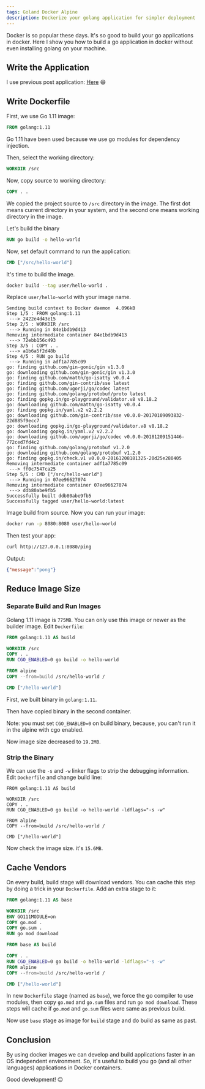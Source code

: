 ```yaml
---
tags: Goland Docker Alpine
description: Dockerize your golang application for simpler deployment
---
```


Docker is so popular these days. It's so good to build your go applications in docker. Here I show you how to build a go application in docker without even installing golang on your machine.

## Write the Application

I use previous post application: [Here](/2018/12/14/using-go-modules/) :smile:

## Write Dockerfile

First, we use Go 1.11 image:

```Dockerfile
FROM golang:1.11
```

Go 1.11 have been used because we use go modules for dependency injection.

Then, select the working directory:

```Dockerfile
WORKDIR /src
```

Now, copy source to working directory:

```Dockerfile
COPY . .
```

We copied the project source to `/src` directory in the image. The first dot means current directory in your system, and the second one means working directory in the image.

Let's build the binary

```Dockerfile
RUN go build -o hello-world
```

Now, set default command to run the application:

```Dockerfile
CMD ["/src/hello-world"]
```

It's time to build the image.

```sh
docker build --tag user/hello-world .
```

Replace `user/hello-world` with your image name.

```
Sending build context to Docker daemon  4.096kB
Step 1/5 : FROM golang:1.11
 ---> 2422e4d43e15
Step 2/5 : WORKDIR /src
 ---> Running in 84e1bdb9d413
Removing intermediate container 84e1bdb9d413
 ---> 72ebb156c493
Step 3/5 : COPY . .
 ---> a1b6a5f2d48b
Step 4/5 : RUN go build
 ---> Running in adf1a7785c09
go: finding github.com/gin-gonic/gin v1.3.0
go: downloading github.com/gin-gonic/gin v1.3.0
go: finding github.com/mattn/go-isatty v0.0.4
go: finding github.com/gin-contrib/sse latest
go: finding github.com/ugorji/go/codec latest
go: finding github.com/golang/protobuf/proto latest
go: finding gopkg.in/go-playground/validator.v8 v8.18.2
go: downloading github.com/mattn/go-isatty v0.0.4
go: finding gopkg.in/yaml.v2 v2.2.2
go: downloading github.com/gin-contrib/sse v0.0.0-20170109093832-22d885f9ecc7
go: downloading gopkg.in/go-playground/validator.v8 v8.18.2
go: downloading gopkg.in/yaml.v2 v2.2.2
go: downloading github.com/ugorji/go/codec v0.0.0-20181209151446-772ced7fd4c2
go: finding github.com/golang/protobuf v1.2.0
go: downloading github.com/golang/protobuf v1.2.0
go: finding gopkg.in/check.v1 v0.0.0-20161208181325-20d25e280405
Removing intermediate container adf1a7785c09
 ---> ff0c7547ca25
Step 5/5 : CMD ["/src/hello-world"]
 ---> Running in 07ee96627074
Removing intermediate container 07ee96627074
 ---> ddb80abe9fb5
Successfully built ddb80abe9fb5
Successfully tagged user/hello-world:latest
```

Image build from source. Now you can run your image:

```sh
docker run -p 8080:8080 user/hello-world
```

Then test your app:

```sh
curl http://127.0.0.1:8080/ping
```

Output:

```json
{"message":"pong"}
```

## Reduce Image Size

### Separate Build and Run Images

Golang 1.11 image is `775MB`. You can only use this image or newer as the builder image. Edit `Dockerfile`:

```Dockerfile
FROM golang:1.11 AS build

WORKDIR /src
COPY . .
RUN CGO_ENABLED=0 go build -o hello-world

FROM alpine
COPY --from=build /src/hello-world /

CMD ["/hello-world"]
```

First, we built binary in `golang:1.11`. 

Then have copied binary in the second container.

Note: you must set `CGO_ENABLED=0` on build binary, because, you can't run it in the alpine with cgo enabled.

Now image size decreased to `19.2MB`.

### Strip the Binary

We can use the `-s` and `-w` linker flags to strip the debugging information. Edit `Dockerfile` and change build line:

```Dockerfile{5}
FROM golang:1.11 AS build

WORKDIR /src
COPY . .
RUN CGO_ENABLED=0 go build -o hello-world -ldflags="-s -w"

FROM alpine
COPY --from=build /src/hello-world /

CMD ["/hello-world"]
```

Now check the image size. it's `15.6MB`.

## Cache Vendors

On every build, build stage will download vendors. You can cache this step by doing a trick in your `Dockerfile`. Add an extra stage to it:

```Dockerfile
FROM golang:1.11 AS base

WORKDIR /src
ENV GO111MODULE=on
COPY go.mod .
COPY go.sum .
RUN go mod download

FROM base AS build

COPY . .
RUN CGO_ENABLED=0 go build -o hello-world -ldflags="-s -w"
FROM alpine
COPY --from=build /src/hello-world /

CMD ["/hello-world"]
```

In new `Dockerfile` stage (named as `base`), we force the go compiler to use modules, then copy `go.mod` and `go.sum` files and run `go mod download`.
These steps will cache if `go.mod` and `go.sum` files were same as previous build.

Now use `base` stage as image for `build` stage and do build as same as past.

## Conclusion

By using docker images we can develop and build applications faster in an OS independent environment. So, it's useful to build you go (and all other languages) applications in Docker containers.

Good development! 😉
